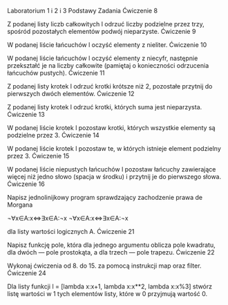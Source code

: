 
Laboratorium 1 i 2 i 3
Podstawy
Zadania
Ćwiczenie 8

Z podanej listy liczb całkowitych l odrzuć liczby podzielne przez trzy, spośród pozostałych elementów podwój nieparzyste.
Ćwiczenie 9

W podanej liście łańcuchów l oczyść elementy z nieliter.
Ćwiczenie 10

W podanej liście łańcuchów l oczyść elementy z niecyfr, następnie przekształć je na liczby całkowite (pamiętaj o konieczności odrzucenia łańcuchów pustych).
Ćwiczenie 11

Z podanej listy krotek l odrzuć krotki krótsze niż 2, pozostałe przytnij do pierwszych dwóch elementów.
Ćwiczenie 12

Z podanej listy krotek l odrzuć krotki, których suma jest nieparzysta.
Ćwiczenie 13

W podanej liście krotek l pozostaw krotki, których wszystkie elementy są podzielne przez 3.
Ćwiczenie 14

W podanej liście krotek l pozostaw te, w których istnieje element podzielny przez 3.
Ćwiczenie 15

W podanej liście niepustych łańcuchów l pozostaw łańcuchy zawierające więcej niż jedno słowo (spacja w środku) i przytnij je do pierwszego słowa.
Ćwiczenie 16

Napisz jednolinijkowy program sprawdzający zachodzenie prawa de Morgana

¬∀x∈A:x⇔∃x∈A:¬x
¬∀x∈A:x⇔∃x∈A:¬x

dla listy wartości logicznych A.
Ćwiczenie 21

Napisz funkcję pole, która dla jednego argumentu oblicza pole kwadratu, dla dwóch — pole prostokąta, a dla trzech — pole trapezu.
Ćwiczenie 22

Wykonaj ćwiczenia od 8. do 15. za pomocą instrukcji map oraz filter.
Ćwiczenie 24

Dla listy funkcji l = [lambda x:x+1, lambda x:x**2, lambda x:x%3] stwórz listę wartości w 1 tych elementów listy, które w 0 przyjmują wartość 0.
